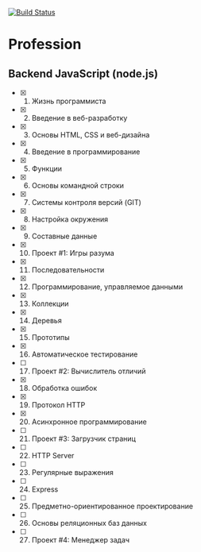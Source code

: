 [![Build Status](https://travis-ci.org/mrchepel/hexlet-backend-javascript.svg?branch=master)](https://travis-ci.org/mrchepel/hexlet-backend-javascript)

# Profession
## Backend JavaScript (node.js)
  - [x] 1. Жизнь программиста
  - [x] 2. Введение в веб-разработку
  - [x] 3. Основы HTML, CSS и веб-дизайна
  - [x] 4. Введение в программирование
  - [x] 5. Функции
  - [x] 6. Основы командной строки
  - [x] 7. Системы контроля версий (GIT)
  - [x] 8. Настройка окружения
  - [x] 9. Составные данные
  - [x] 10. Проект #1: Игры разума
  - [x] 11. Последовательности
  - [x] 12. Программирование, управляемое данными
  - [x] 13. Коллекции
  - [x] 14. Деревья
  - [x] 15. Прототипы
  - [x] 16. Автоматическое тестирование
  - [ ] 17. Проект #2: Вычислитель отличий
  - [x] 18. Обработка ошибок
  - [x] 19. Протокол HTTP
  - [x] 20. Асинхронное программирование
  - [ ] 21. Проект #3: Загрузчик страниц
  - [ ] 22. HTTP Server
  - [ ] 23. Регулярные выражения
  - [ ] 24. Express
  - [ ] 25. Предметно-ориентированное проектирование
  - [ ] 26. Основы реляционных баз данных
  - [ ] 27. Проект #4: Менеджер задач
